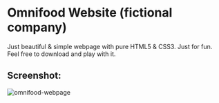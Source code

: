 # Omnifood Website (fictional company)

Just beautiful & simple webpage with pure HTML5 & CSS3. Just for fun.
Feel free to download and play with it.

## Screenshot:
![omnifood-webpage](https://i.imgur.com/GkjTjSJ.jpg/1)
